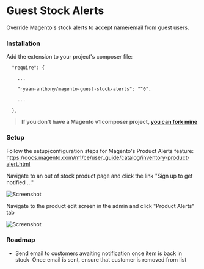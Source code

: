 # Guest Stock Alerts

Override Magento's stock alerts to accept name/email from guest users.

### Installation

Add the extension to your project's composer file:

```
  "require": {
  
    ...
    
    "ryaan-anthony/magento-guest-stock-alerts": "^0",
    
    ...
    
  },
```

> **If you don't have a Magento v1 composer project, [you can fork mine](https://github.com/ryaan-anthony/magento-dev)**

### Setup

Follow the setup/configuration steps for Magento's Product Alerts feature: https://docs.magento.com/m1/ce/user_guide/catalog/inventory-product-alert.html

Navigate to an out of stock product page and click the link "Sign up to get notified ..."

![Screenshot](https://github.com/ryaan-anthony/magento-guest-stock-alerts/raw/master/docs/assets/screenshot.png)

Navigate to the product edit screen in the admin and click "Product Alerts" tab

![Screenshot](https://github.com/ryaan-anthony/magento-guest-stock-alerts/raw/master/docs/assets/adminhtml.png)


### Roadmap

- Send email to customers awaiting notification once item is back in stock
­ Once email is sent, ensure that customer is removed from list
